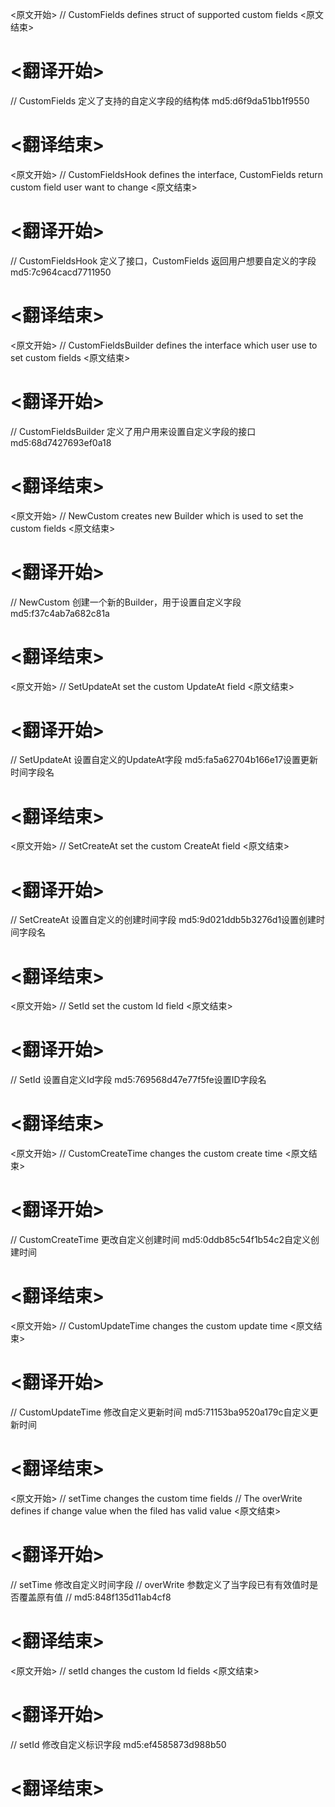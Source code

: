 
<原文开始>
// CustomFields defines struct of supported custom fields
<原文结束>

# <翻译开始>
// CustomFields 定义了支持的自定义字段的结构体 md5:d6f9da51bb1f9550
# <翻译结束>


<原文开始>
// CustomFieldsHook defines the interface, CustomFields return custom field user want to change
<原文结束>

# <翻译开始>
// CustomFieldsHook 定义了接口，CustomFields 返回用户想要自定义的字段 md5:7c964cacd7711950
# <翻译结束>


<原文开始>
// CustomFieldsBuilder defines the interface which user use to set custom fields
<原文结束>

# <翻译开始>
// CustomFieldsBuilder 定义了用户用来设置自定义字段的接口 md5:68d7427693ef0a18
# <翻译结束>


<原文开始>
// NewCustom creates new Builder which is used to set the custom fields
<原文结束>

# <翻译开始>
// NewCustom 创建一个新的Builder，用于设置自定义字段 md5:f37c4ab7a682c81a
# <翻译结束>


<原文开始>
// SetUpdateAt set the custom UpdateAt field
<原文结束>

# <翻译开始>
// SetUpdateAt 设置自定义的UpdateAt字段 md5:fa5a62704b166e17设置更新时间字段名
# <翻译结束>


<原文开始>
// SetCreateAt set the custom CreateAt field
<原文结束>

# <翻译开始>
// SetCreateAt 设置自定义的创建时间字段 md5:9d021ddb5b3276d1设置创建时间字段名
# <翻译结束>


<原文开始>
// SetId set the custom Id field
<原文结束>

# <翻译开始>
// SetId 设置自定义Id字段 md5:769568d47e77f5fe设置ID字段名
# <翻译结束>


<原文开始>
// CustomCreateTime changes the custom create time
<原文结束>

# <翻译开始>
// CustomCreateTime 更改自定义创建时间 md5:0ddb85c54f1b54c2自定义创建时间
# <翻译结束>


<原文开始>
// CustomUpdateTime changes the custom update time
<原文结束>

# <翻译开始>
// CustomUpdateTime 修改自定义更新时间 md5:71153ba9520a179c自定义更新时间
# <翻译结束>


<原文开始>
// setTime changes the custom time fields
// The overWrite defines if change value when the filed has valid value
<原文结束>

# <翻译开始>
// setTime 修改自定义时间字段
// overWrite 参数定义了当字段已有有效值时是否覆盖原有值
// md5:848f135d11ab4cf8
# <翻译结束>


<原文开始>
// setId changes the custom Id fields
<原文结束>

# <翻译开始>
// setId 修改自定义标识字段 md5:ef4585873d988b50
# <翻译结束>

